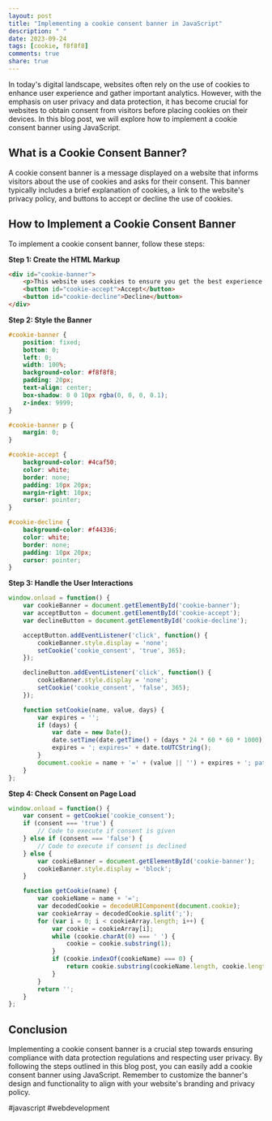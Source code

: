 ```yaml
---
layout: post
title: "Implementing a cookie consent banner in JavaScript"
description: " "
date: 2023-09-24
tags: [cookie, f8f8f8]
comments: true
share: true
---
```


In today's digital landscape, websites often rely on the use of cookies to enhance user experience and gather important analytics. However, with the emphasis on user privacy and data protection, it has become crucial for websites to obtain consent from visitors before placing cookies on their devices. In this blog post, we will explore how to implement a cookie consent banner using JavaScript.

## What is a Cookie Consent Banner?

A cookie consent banner is a message displayed on a website that informs visitors about the use of cookies and asks for their consent. This banner typically includes a brief explanation of cookies, a link to the website's privacy policy, and buttons to accept or decline the use of cookies.

## How to Implement a Cookie Consent Banner

To implement a cookie consent banner, follow these steps:

**Step 1: Create the HTML Markup**
```html
<div id="cookie-banner">
    <p>This website uses cookies to ensure you get the best experience. By continuing to browse the site, you are agreeing to our use of cookies. <a href="/privacy-policy">Learn more</a></p>
    <button id="cookie-accept">Accept</button>
    <button id="cookie-decline">Decline</button>
</div>
```

**Step 2: Style the Banner**
```css
#cookie-banner {
    position: fixed;
    bottom: 0;
    left: 0;
    width: 100%;
    background-color: #f8f8f8;
    padding: 20px;
    text-align: center;
    box-shadow: 0 0 10px rgba(0, 0, 0, 0.1);
    z-index: 9999;
}

#cookie-banner p {
    margin: 0;
}

#cookie-accept {
    background-color: #4caf50;
    color: white;
    border: none;
    padding: 10px 20px;
    margin-right: 10px;
    cursor: pointer;
}

#cookie-decline {
    background-color: #f44336;
    color: white;
    border: none;
    padding: 10px 20px;
    cursor: pointer;
}
```

**Step 3: Handle the User Interactions**
```javascript
window.onload = function() {
    var cookieBanner = document.getElementById('cookie-banner');
    var acceptButton = document.getElementById('cookie-accept');
    var declineButton = document.getElementById('cookie-decline');

    acceptButton.addEventListener('click', function() {
        cookieBanner.style.display = 'none';
        setCookie('cookie_consent', 'true', 365);
    });

    declineButton.addEventListener('click', function() {
        cookieBanner.style.display = 'none';
        setCookie('cookie_consent', 'false', 365);
    });

    function setCookie(name, value, days) {
        var expires = '';
        if (days) {
            var date = new Date();
            date.setTime(date.getTime() + (days * 24 * 60 * 60 * 1000));
            expires = '; expires=' + date.toUTCString();
        }
        document.cookie = name + '=' + (value || '') + expires + '; path=/';
    }
};
```

**Step 4: Check Consent on Page Load**
```javascript
window.onload = function() {
    var consent = getCookie('cookie_consent');
    if (consent === 'true') {
        // Code to execute if consent is given
    } else if (consent === 'false') {
        // Code to execute if consent is declined
    } else {
        var cookieBanner = document.getElementById('cookie-banner');
        cookieBanner.style.display = 'block';
    }

    function getCookie(name) {
        var cookieName = name + '=';
        var decodedCookie = decodeURIComponent(document.cookie);
        var cookieArray = decodedCookie.split(';');
        for (var i = 0; i < cookieArray.length; i++) {
            var cookie = cookieArray[i];
            while (cookie.charAt(0) === ' ') {
                cookie = cookie.substring(1);
            }
            if (cookie.indexOf(cookieName) === 0) {
                return cookie.substring(cookieName.length, cookie.length);
            }
        }
        return '';
    }
};
```

## Conclusion

Implementing a cookie consent banner is a crucial step towards ensuring compliance with data protection regulations and respecting user privacy. By following the steps outlined in this blog post, you can easily add a cookie consent banner using JavaScript. Remember to customize the banner's design and functionality to align with your website's branding and privacy policy.

#javascript #webdevelopment